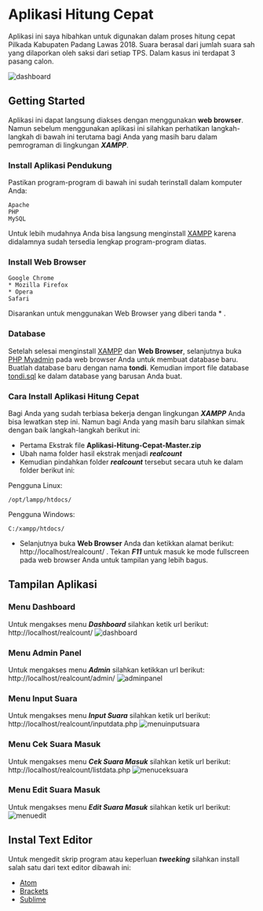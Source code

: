 # Aplikasi Hitung Cepat

Aplikasi ini saya hibahkan untuk digunakan dalam proses hitung cepat Pilkada Kabupaten Padang Lawas 2018. Suara berasal dari jumlah suara sah yang dilaporkan oleh saksi dari setiap TPS. Dalam kasus ini terdapat 3 pasang calon.

![dashboard](https://user-images.githubusercontent.com/9511668/43037757-8e90886e-8d3b-11e8-8dbe-ed9a4f36df04.png)

## Getting Started
Aplikasi ini dapat langsung diakses dengan menggunakan **web browser**.
Namun sebelum menggunakan aplikasi ini silahkan perhatikan langkah-langkah di bawah ini terutama bagi Anda yang masih baru dalam pemrograman di lingkungan ***XAMPP***.

### Install Aplikasi Pendukung
Pastikan program-program di bawah ini sudah terinstall dalam komputer Anda:
``` 
Apache
PHP
MySQL
```
Untuk lebih mudahnya Anda bisa langsung menginstall [XAMPP](https://www.apachefriends.org/download.html) karena didalamnya sudah tersedia lengkap program-program diatas.

### Install Web Browser
```
Google Chrome 
* Mozilla Firefox
* Opera
Safari
```
Disarankan untuk menggunakan Web Browser yang diberi tanda * .

### Database
Setelah selesai menginstall [XAMPP](https://www.apachefriends.org/download.html) dan **Web Browser**, selanjutnya buka [PHP Myadmin](http://localhost/phpmyadmin/) pada web browser Anda untuk membuat database baru. Buatlah database baru dengan nama **tondi**. Kemudian import file database [tondi.sql](https://github.com/Nanra/Aplikasi-Hitung-Cepat/tree/master/database/database%20baru) ke dalam database yang barusan Anda buat.

### Cara Install Aplikasi Hitung Cepat
Bagi Anda yang sudah terbiasa bekerja dengan lingkungan ***XAMPP*** Anda bisa lewatkan step ini.
Namun bagi Anda yang masih baru silahkan simak dengan baik langkah-langkah berikut ini:
* Pertama Ekstrak file **Aplikasi-Hitung-Cepat-Master.zip**
* Ubah nama folder hasil ekstrak menjadi ***realcount***
* Kemudian pindahkan folder ***realcount*** tersebut secara utuh ke dalam folder berikut ini:

Pengguna Linux:
```
/opt/lampp/htdocs/

```
Pengguna Windows:
```
C:/xampp/htdocs/
```
* Selanjutnya buka **Web Browser** Anda dan ketikkan alamat berikut: http://localhost/realcount/ . Tekan ***F11*** untuk masuk ke mode fullscreen pada web browser Anda untuk tampilan yang lebih bagus.

## Tampilan Aplikasi
### Menu Dashboard
Untuk mengakses menu ***Dashboard*** silahkan ketik url berikut: http://localhost/realcount/
![dashboard](https://user-images.githubusercontent.com/9511668/43037757-8e90886e-8d3b-11e8-8dbe-ed9a4f36df04.png)

### Menu Admin Panel
Untuk mengakses menu ***Admin*** silahkan ketikkan url berikut: http://localhost/realcount/admin/
![adminpanel](https://user-images.githubusercontent.com/9511668/43037765-b9ee5892-8d3b-11e8-8d2a-b430c081bb96.png)

### Menu Input Suara
Untuk mengakses menu ***Input Suara*** silahkan ketik url berikut: http://localhost/realcount/inputdata.php
![menuinputsuara](https://user-images.githubusercontent.com/9511668/43038624-dfce837e-8d46-11e8-8811-aa6d1f256336.png)

### Menu Cek Suara Masuk
Untuk mengakses menu ***Cek Suara Masuk*** silahkan ketik url berikut: http://localhost/realcount/listdata.php
![menuceksuara](https://user-images.githubusercontent.com/9511668/43038626-09354d74-8d47-11e8-8d71-2f8e7abc6b58.png)

### Menu Edit Suara Masuk
Untuk mengakses menu ***Edit Suara Masuk*** silahkan ketik url berikut:
![menuedit](https://user-images.githubusercontent.com/9511668/43038637-31b2973e-8d47-11e8-940d-76185772258f.png)


## Instal Text Editor
Untuk mengedit skrip program atau keperluan ***tweeking*** silahkan install salah satu dari text editor dibawah ini:
* [Atom](https://atom.io/)
* [Brackets](http://brackets.io/)
* [Sublime](https://www.sublimetext.com/)

